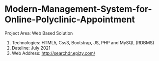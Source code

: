 # Modern-Management-System-for-Online-Polyclinic-Appointment
Project Area: Web Based Solution
1. Technologies: HTML5, Css3, Bootstrap, JS, PHP and MySQL (RDBMS)
2. Dateline: July 2021
3. Web Address: http://searchdr.epizy.com/       

